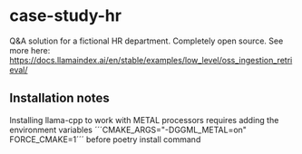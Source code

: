 # case-study-hr
Q&amp;A solution for a fictional HR department.
Completely open source. See more here: https://docs.llamaindex.ai/en/stable/examples/low_level/oss_ingestion_retrieval/

## Installation notes
Installing llama-cpp to work with METAL processors requires adding the environment variables
´´´CMAKE_ARGS="-DGGML_METAL=on" FORCE_CMAKE=1´´´ before poetry install command 
